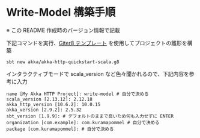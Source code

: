 # Write-Model 構築手順

※ この README 作成時のバージョン情報で記載  

下記コマンドを実行、[Giter8 テンプレート](https://github.com/akka/akka-http-quickstart-scala.g8) を使用してプロジェクトの雛形を構築

```
sbt new akka/akka-http-quickstart-scala.g8
```

インタラクティブモードで scala_version など色々聞かれるので、下記内容を参考に入力

```
name [My Akka HTTP Project]: write-model # 自分で決める
scala_version [2.13.12]: 2.12.18
akka_http_version [10.6.2]: 10.0.15
akka_version [2.9.2]: 2.5.32
sbt_version [1.9.9]: # デフォルトのままで良いため何も入力せずに ENTER
organization [com.example]: com.kuramapommel # 自分で決める
package [com.kuramapommel]: # 自分で決める
```
